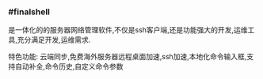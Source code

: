 ### #finalshell

是一体化的的服务器网络管理软件,不仅是ssh客户端,还是功能强大的开发,运维工具,充分满足开发,运维需求.

特色功能:
云端同步,免费海外服务器远程桌面加速,ssh加速,本地化命令输入框,支持自动补全,命令历史,自定义命令参数